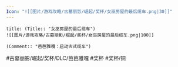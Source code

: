 ```yaml
---
Icon: "![[图片/游戏攻略/古墓丽影/崛起/奖杯/女巫房屋的最后缆车.png|30]]"
---
```

```ad-common-bronze-trophy
title: (Title:: "女巫房屋的最后缆车")
![[图片/游戏攻略/古墓丽影/崛起/奖杯/女巫房屋的最后缆车.png|100]]

(Comment:: "芭芭雅嘎：启动古式缆车")
```

#古墓丽影/崛起/奖杯/DLC/芭芭雅嘎 #奖杯 #奖杯/铜
